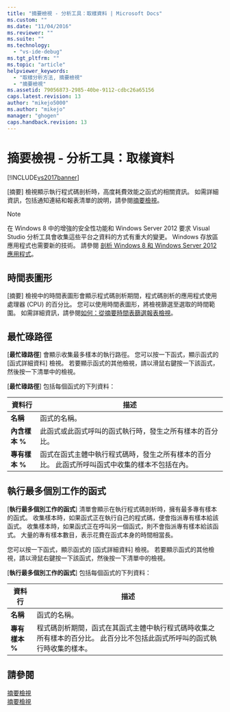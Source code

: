 ```yaml
---
title: "摘要檢視 - 分析工具：取樣資料 | Microsoft Docs"
ms.custom: ""
ms.date: "11/04/2016"
ms.reviewer: ""
ms.suite: ""
ms.technology: 
  - "vs-ide-debug"
ms.tgt_pltfrm: ""
ms.topic: "article"
helpviewer_keywords: 
  - "取樣分析方法, 摘要檢視"
  - "摘要檢視"
ms.assetid: 79056873-2985-40be-9112-cdbc26a65156
caps.latest.revision: 13
author: "mikejo5000"
ms.author: "mikejo"
manager: "ghogen"
caps.handback.revision: 13
---
```

# 摘要檢視 - 分析工具：取樣資料
[!INCLUDE[vs2017banner](../code-quality/includes/vs2017banner.md)]

\[摘要\] 檢視顯示執行程式碼剖析時，高度耗費效能之函式的相關資訊。  如需詳細資訊，包括通知連結和報表清單的說明，請參閱[摘要檢視](../profiling/summary-view.md)。  
  
> [!NOTE]
>  在 Windows 8 中的增強的安全性功能和 Windows Server 2012 要求 Visual Studio 分析工具會收集這些平台之資料的方式有重大的變更。  Windows 存放區應用程式也需要新的技術。  請參閱 [剖析 Windows 8 和 Windows Server 2012 應用程式](../profiling/performance-tools-on-windows-8-and-windows-server-2012-applications.md)。  
  
## 時間表圖形  
 \[摘要\] 檢視中的時間表圖形會顯示程式碼剖析期間，程式碼剖析的應用程式使用處理器 \(CPU\) 的百分比。  您可以使用時間表圖形，將檢視篩選至選取的時間範圍。  如需詳細資訊，請參閱[如何：從摘要時間表篩選報表檢視](../Topic/How%20to:%20Filter%20Report%20Views%20from%20the%20Summary%20Timeline.md)。  
  
## 最忙碌路徑  
 \[**最忙碌路徑**\] 會顯示收集最多樣本的執行路徑。  您可以按一下函式，顯示函式的 \[函式詳細資料\] 檢視。  若要顯示函式的其他檢視，請以滑鼠右鍵按一下該函式，然後按一下清單中的檢視。  
  
 \[**最忙碌路徑**\] 包括每個函式的下列資料：  
  
|資料行|描述|  
|---------|--------|  
|**名稱**|函式的名稱。|  
|**內含樣本 %**|此函式或此函式呼叫的函式執行時，發生之所有樣本的百分比。|  
|**專有樣本 %**|函式在函式主體中執行程式碼時，發生之所有樣本的百分比。  此函式所呼叫函式中收集的樣本不包括在內。|  
  
## 執行最多個別工作的函式  
 \[**執行最多個別工作的函式**\] 清單會顯示在執行程式碼剖析時，擁有最多專有樣本的函式。  收集樣本時，如果函式正在執行自己的程式碼，便會指派專有樣本給該函式。  收集樣本時，如果函式正在呼叫另一個函式，則不會指派專有樣本給該函式。  大量的專有樣本數目，表示花費在函式本身的時間相當長。  
  
 您可以按一下函式，顯示函式的 \[函式詳細資料\] 檢視。  若要顯示函式的其他檢視，請以滑鼠右鍵按一下該函式，然後按一下清單中的檢視。  
  
 \[**執行最多個別工作的函式**\] 包括每個函式的下列資料：  
  
|資料行|描述|  
|---------|--------|  
|**名稱**|函式的名稱。|  
|**專有樣本 %**|程式碼剖析期間，函式在其函式主體中執行程式碼時收集之所有樣本的百分比。  此百分比不包括此函式所呼叫的函式執行時收集的樣本。|  
  
## 請參閱  
 [摘要檢視](../profiling/summary-view-dotnet-memory-data.md)   
 [摘要檢視](../profiling/summary-view-instrumentation-data.md)